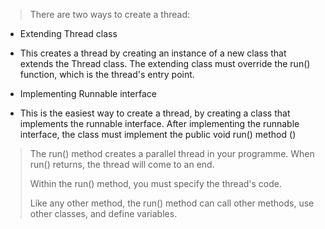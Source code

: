 > There are two ways to create a thread:

-   Extending Thread class

-   This creates a thread by creating an instance of a new class
that extends the Thread class. The extending class must override
the run() function, which is the thread's entry point.

-   Implementing Runnable interface

-   This is the easiest way to create a thread, by creating a class
that implements the runnable interface. After implementing the
runnable interface, the class must implement the public void
run() method ()

> The run() method creates a parallel thread in your programme. When
> run() returns, the thread will come to an end.
>
> Within the run() method, you must specify the thread's code.
>
> Like any other method, the run() method can call other methods, use
> other classes, and define variables.